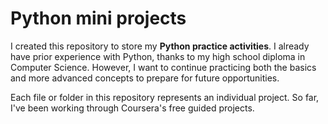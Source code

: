 # Python mini projects

I created this repository to store my **Python practice activities**. I already have prior experience with Python, thanks to my high school diploma in Computer Science. However, I want to continue practicing both the basics and more advanced concepts to prepare for future opportunities.

Each file or folder in this repository represents an individual project. So far, I've been working through Coursera's free guided projects.
